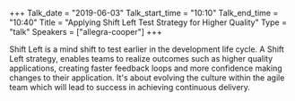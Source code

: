 +++
Talk_date = "2019-06-03"
Talk_start_time = "10:10"
Talk_end_time = "10:40"
Title = "Applying Shift Left Test Strategy for Higher Quality"
Type = "talk"
Speakers = ["allegra-cooper"]
+++

Shift Left is a mind shift to test earlier in the development life cycle. A Shift Left strategy, enables teams to realize outcomes such as higher quality applications, creating faster feedback loops and more confidence making changes to their application. It's about evolving the culture within the agile team which will lead to success in achieving continuous delivery.